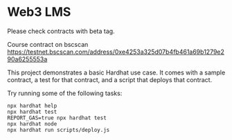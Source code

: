 # Web3 LMS 

Please check contracts with beta tag.

Course contract on bscscan https://testnet.bscscan.com/address/0xe4253a325d07b4fb461a69b1279e290a6255553a

This project demonstrates a basic Hardhat use case. It comes with a sample contract, a test for that contract, and a script that deploys that contract.

Try running some of the following tasks:

```shell
npx hardhat help
npx hardhat test
REPORT_GAS=true npx hardhat test
npx hardhat node
npx hardhat run scripts/deploy.js
```
